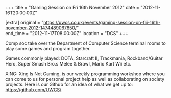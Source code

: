 +++
title = "Gaming Session on Fri 16th November 2012"
date = "2012-11-16T20:00:00Z"

[extra]
original = "https://uwcs.co.uk/events/gaming-session-on-fri-16th-november-2012-1474489067850/"    
end_time = "2012-11-17T08:00:00Z"
location = "DCS"
+++

Comp soc take over the Department of Computer Science terminal rooms to play some games and program together.

Games commonly played: DOTA, Starcraft II, Trackmania, Rockband/Guitar Hero, Super Smash Bro.s Melee & Brawl, Mario Kart Wii etc.

XING: Xing Is Not Gaming, is our weekly programming workshop where you can come to us for personal project help as well as collaborating on society projects. Here is our Github for an idea of what we get up to: https://github.com/UWCS/

